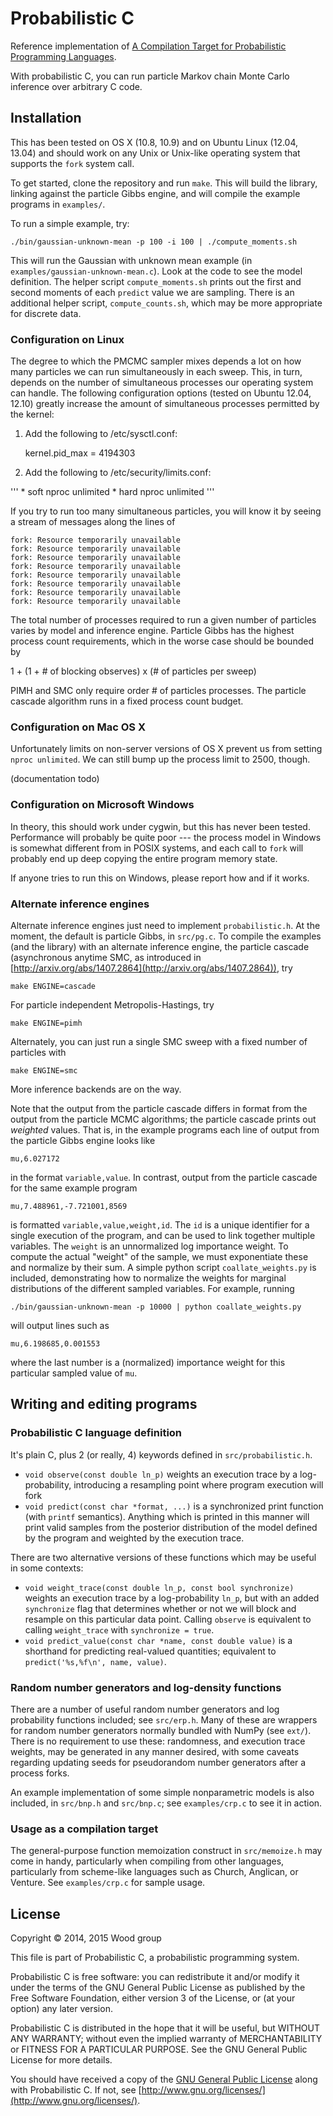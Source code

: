 Probabilistic C
==================

Reference implementation of [A Compilation Target for Probabilistic Programming Languages](http://arxiv.org/abs/1403.0504). 

With probabilistic C, you can run particle Markov chain Monte Carlo inference over arbitrary C code.

Installation
--------------

This has been tested on OS X (10.8, 10.9) and on Ubuntu Linux (12.04, 13.04) and should work on any Unix or Unix-like operating system that supports the `fork` system call.

To get started, clone the repository and run `make`. 
This will build the library, linking against the particle Gibbs engine, and will compile the example programs in `examples/`.

To run a simple example, try:

    ./bin/gaussian-unknown-mean -p 100 -i 100 | ./compute_moments.sh

This will run the Gaussian with unknown mean example (in `examples/gaussian-unknown-mean.c`).
Look at the code to see the model definition.
The helper script `compute_moments.sh` prints out the first and second moments of each `predict` value we are sampling.
There is an additional helper script, `compute_counts.sh`, which may be more appropriate for discrete data.

### Configuration on Linux

The degree to which the PMCMC sampler mixes depends a lot on how many particles we can run simultaneously in each sweep.
This, in turn, depends on the number of simultaneous processes our operating system can handle.
The following configuration options (tested on Ubuntu 12.04, 12.10) greatly increase the amount of simultaneous processes permitted by the kernel:

1. Add the following to /etc/sysctl.conf:

    kernel.pid_max = 4194303

2. Add the following to /etc/security/limits.conf:

'''
    *       soft    nproc   unlimited
    *       hard    nproc   unlimited
'''

If you try to run too many simultaneous particles, you will know it by seeing a stream of messages along the lines of

    fork: Resource temporarily unavailable
    fork: Resource temporarily unavailable
    fork: Resource temporarily unavailable
    fork: Resource temporarily unavailable
    fork: Resource temporarily unavailable
    fork: Resource temporarily unavailable
    fork: Resource temporarily unavailable
    fork: Resource temporarily unavailable

The total number of processes required to run a given number of particles varies by model
and inference engine. Particle Gibbs has the highest process count requirements, which 
in the worse case should be bounded by

1 + (1 + # of blocking observes) x (# of particles per sweep)

PIMH and SMC only require order # of particles processes.
The particle cascade algorithm runs in a fixed process count budget.


### Configuration on Mac OS X

Unfortunately limits on non-server versions of OS X prevent us from setting `nproc unlimited`.
We can still bump up the process limit to 2500, though.

(documentation todo)


### Configuration on Microsoft Windows

In theory, this should work under cygwin, but this has never been tested.
Performance will probably be quite poor --- the process model in Windows is somewhat different
from in POSIX systems, and each call to `fork` will probably end up deep copying the entire
program memory state.

If anyone tries to run this on Windows, please report how and if it works.


### Alternate inference engines

Alternate inference engines just need to implement `probabilistic.h`.
At the moment, the default is particle Gibbs, in `src/pg.c`.
To compile the examples (and the library) with an alternate inference engine,
the particle cascade (asynchronous anytime SMC, as introduced in [http://arxiv.org/abs/1407.2864](http://arxiv.org/abs/1407.2864)),
try

    make ENGINE=cascade

For particle independent Metropolis-Hastings, try

    make ENGINE=pimh

Alternately, you can just run a single SMC sweep with a fixed number of particles with

    make ENGINE=smc

More inference backends are on the way.

Note that the output from the particle cascade differs in format from the output from
the particle MCMC algorithms; the particle cascade prints out *weighted* values.
That is, in the example programs each line of output from the particle Gibbs engine looks like

    mu,6.027172

in the format `variable,value`. 
In contrast, output from the particle cascade for the same example program 

    mu,7.488961,-7.721001,8569
    
is formatted `variable,value,weight,id`.
The `id` is a unique identifier for a single execution of the program, and can be used to
link together multiple variables.
The `weight` is an unnormalized log importance weight.
To compute the actual "weight" of the sample, we must exponentiate these and normalize by
their sum.
A simple python script `coallate_weights.py` is included, demonstrating how to normalize
the weights for marginal distributions of the different sampled variables.
For example, running

    ./bin/gaussian-unknown-mean -p 10000 | python coallate_weights.py 
    
will output lines such as 

    mu,6.198685,0.001553
    
where the last number is a (normalized) importance weight for this particular sampled value
of `mu`.


Writing and editing programs
------------------------------

### Probabilistic C language definition

It's plain C, plus 2 (or really, 4) keywords defined in `src/probabilistic.h`.

* `void observe(const double ln_p)` weights an execution trace by a log-probability, introducing a resampling point where program execution will fork
* `void predict(const char *format, ...)`
is a synchronized print function (with `printf` semantics).
Anything which is printed in this manner will print valid samples from the posterior distribution of the model defined by the program and weighted by the execution trace.

There are two alternative versions of these functions which may be useful in some contexts:

* `void weight_trace(const double ln_p, const bool synchronize)` weights an execution trace 
by a log-probability `ln_p`, but with an added `synchronize` flag that determines whether 
or not we will block and resample on this particular data point. 
Calling `observe` is equivalent to calling `weight_trace` with `synchronize = true`.
* `void predict_value(const char *name, const double value)` is a shorthand for predicting 
real-valued quantities; equivalent to `predict('%s,%f\n', name, value)`.

### Random number generators and log-density functions

There are a number of useful random number generators and log probability functions included; see `src/erp.h`.
Many of these are wrappers for random number generators normally bundled with NumPy (see `ext/`).
There is no requirement to use these: randomness, and execution trace weights, may be generated in any manner desired,
with some caveats regarding updating seeds for pseudorandom number generators after a process forks.

An example implementation of some simple nonparametric models is also included, in `src/bnp.h` and `src/bnp.c`; see `examples/crp.c` to see it in action.


### Usage as a compilation target

The general-purpose function memoization construct in `src/memoize.h` may come in handy,
particularly when compiling from other languages, particularly from scheme-like languages such as Church, Anglican, or Venture.
See `examples/crp.c` for sample usage.





License
---------

Copyright © 2014, 2015 Wood group

This file is part of Probabilistic C, a probabilistic programming system.

Probabilistic C is free software: you can redistribute it and/or modify
it under the terms of the GNU General Public License as published by
the Free Software Foundation, either version 3 of the License, or
(at your option) any later version.

Probabilistic C is distributed in the hope that it will be useful,
but WITHOUT ANY WARRANTY; without even the implied warranty of
MERCHANTABILITY or FITNESS FOR A PARTICULAR PURPOSE.  See the
GNU General Public License for more details.

You should have received a copy of the [GNU General Public
License](gpl-3.0.txt) along with Probabilistic C.  If not, see
[http://www.gnu.org/licenses/](http://www.gnu.org/licenses/).
